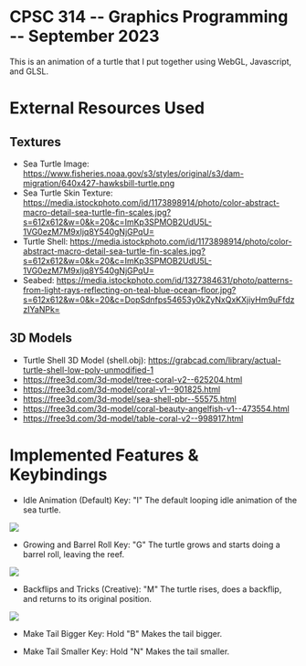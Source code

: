 # CPSC 314 -- Graphics Programming -- September 2023

This is an animation of a turtle that I put together using WebGL, Javascript, and GLSL. 

# External Resources Used
## Textures
- Sea Turtle Image: https://www.fisheries.noaa.gov/s3/styles/original/s3/dam-migration/640x427-hawksbill-turtle.png
- Sea Turtle Skin Texture: https://media.istockphoto.com/id/1173898914/photo/color-abstract-macro-detail-sea-turtle-fin-scales.jpg?s=612x612&w=0&k=20&c=ImKp3SPMOB2UdU5L-1VG0ezM7M9xIjq8Y540gNjGPqU=
- Turtle Shell: https://media.istockphoto.com/id/1173898914/photo/color-abstract-macro-detail-sea-turtle-fin-scales.jpg?s=612x612&w=0&k=20&c=ImKp3SPMOB2UdU5L-1VG0ezM7M9xIjq8Y540gNjGPqU=
- Seabed: https://media.istockphoto.com/id/1327384631/photo/patterns-from-light-rays-reflecting-on-teal-blue-ocean-floor.jpg?s=612x612&w=0&k=20&c=DopSdnfps54653y0kZyNxQxKXjiyHm9uFfdzzIYaNPk=


## 3D Models
- Turtle Shell 3D Model (shell.obj): https://grabcad.com/library/actual-turtle-shell-low-poly-unmodified-1
- https://free3d.com/3d-model/tree-coral-v2--625204.html
- https://free3d.com/3d-model/coral-v1--901825.html
- https://free3d.com/3d-model/sea-shell-pbr--55575.html
- https://free3d.com/3d-model/coral-beauty-angelfish-v1--473554.html
- https://free3d.com/3d-model/table-coral-v2--998917.html

# Implemented Features & Keybindings
- Idle Animation (Default) Key: "I"
The default looping idle animation of the sea turtle.

![](Idle-Anim.gif)

- Growing and Barrel Roll Key: "G"
The turtle grows and starts doing a barrel roll, leaving the reef.

![](Grow-and-Barrel-Roll.gif)

- Backflips and Tricks (Creative): "M"
The turtle rises, does a backflip, and returns to its original position.

![](Ascend-and-Backflip.gif)

- Make Tail Bigger Key: Hold "B"
Makes the tail bigger.

- Make Tail Smaller Key: Hold "N"
Makes the tail smaller. 
